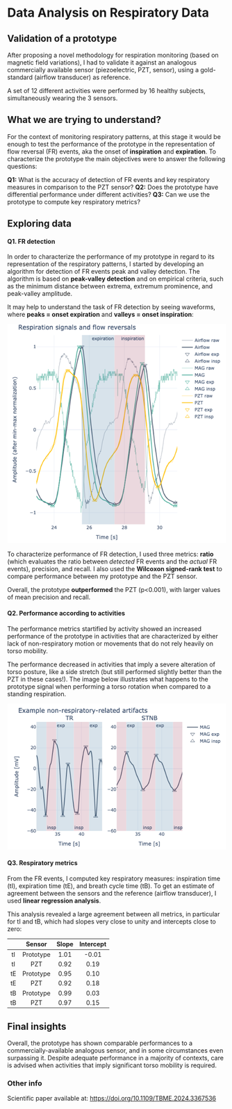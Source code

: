 # Data Analysis on Respiratory Data

## Validation of a prototype

After proposing a novel methodology for respiration monitoring (based on magnetic field variations), I had to validate it against an analogous commercially available sensor (piezoelectric, PZT, sensor), using a gold-standard (airflow transducer) as reference.

A set of 12 different activities were performed by 16 healthy subjects, simultaneously wearing the 3 sensors.

## What we are trying to understand?

For the context of monitoring respiratory patterns, at this stage it would be enough to test the performance of the prototype in the representation of flow reversal (FR) events, aka the onset of **inspiration** and **expiration**. To characterize the prototype the main objectives were to answer the following questions:

**Q1:** What is the accuracy of detection of FR events and key respiratory measures in comparison to the PZT sensor?
**Q2:** Does the prototype have differential performance under different activities?
**Q3:** Can we use the prototype to compute key respiratory metrics?

## Exploring data

#### Q1. FR detection

In order to characterize the performance of my prototype in regard to its representation of the respiratory patterns, I started by developing an algorithm for detection of FR events peak and valley detection. The algorithm is based on **peak-valley detection** and on empirical criteria, such as the minimum distance between extrema, extremum prominence, and peak-valley amplitude.

It may help to understand the task of FR detection by seeing waveforms, where **peaks = onset expiration** and **valleys = onset inspiration**:

![Waveforms](results/waveforms_inspiration_expiration.png)

To characterize performance of FR detection, I used three metrics: **ratio** (which evaluates the ratio between _detected_ FR events and the _actual_ FR events), precision, and recall. I also used the **Wilcoxon signed-rank test** to compare performance between my prototype and the PZT sensor.

Overall, the prototype **outperformed** the PZT (p<0.001), with larger values of mean precision and recall.

#### Q2. Performance according to activities

The performance metrics startified by activity showed an increased performance of the prototype in activities that are characterized by either lack of non-respiratory motion or movements that do not rely heavily on torso mobility.

The performance decreased in activities that imply a severe alteration of torso posture, like a side stretch (but still performed slightly better than the PZT in these cases!). The image below illustrates what happens to the prototype signal when performing a torso rotation when compared to a standing respiration.

![Torso rotation vs standing](results/STNB_vs_TR.png)

#### Q3. Respiratory metrics

From the FR events, I computed key respiratory measures: inspiration time (tI), expiration time (tE), and breath cycle time (tB). To get an estimate of agreement between the sensors and the reference (airflow transducer), I used **linear regression analysis**.

This analysis revealed a large agreement between all metrics, in particular for tI and tB, which had slopes very close to unity and intercepts close to zero:

|     |  Sensor   | Slope | Intercept |
| :-: | :-------: | :---: | :-------: |
| tI  | Prototype | 1.01  |   -0.01   |
| tI  |    PZT    | 0.92  |   0.19    |
| tE  | Prototype | 0.95  |   0.10    |
| tE  |    PZT    | 0.92  |   0.18    |
| tB  | Prototype | 0.99  |   0.03    |
| tB  |    PZT    | 0.97  |   0.15    |

## Final insights

Overall, the prototype has shown comparable performances to a commercially-available analogous sensor, and in some circumstances even surpassing it. Despite adequate performance in a majority of contexts, care is advised when activities that imply significant torso mobility is required.

### Other info

Scientific paper available at: https://doi.org/10.1109/TBME.2024.3367536
